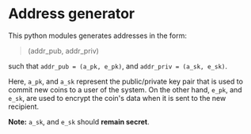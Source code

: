 # Address generator

This python modules generates addresses in the form:

> (addr_pub, addr_priv)

such that `addr_pub = (a_pk, e_pk)`, and `addr_priv = (a_sk, e_sk)`.

Here, `a_pk`, and `a_sk` represent the public/private key pair that is used to commit new coins to a user of the system. On the other hand, `e_pk`, and `e_sk`, are used to encrypt the coin's data when it is sent to the new recipient.

**Note:** `a_sk`, and `e_sk` should **remain secret**.
